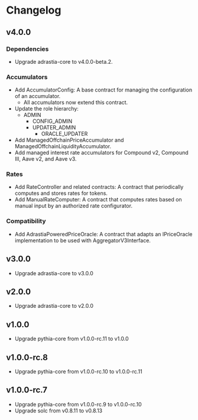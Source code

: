 # Changelog

## v4.0.0
### Dependencies
- Upgrade adrastia-core to v4.0.0-beta.2.

### Accumulators
- Add AccumulatorConfig: A base contract for managing the configuration of an accumulator.
  - All accumulators now extend this contract.
- Update the role hierarchy:
  - ADMIN
    - CONFIG_ADMIN
    - UPDATER_ADMIN
      - ORACLE_UPDATER
- Add ManagedOffchainPriceAccumulator and ManagedOffchainLiquidityAccumulator.
- Add managed interest rate accumulators for Compound v2, Compound III, Aave v2, and Aave v3.

### Rates
- Add RateController and related contracts: A contract that periodically computes and stores rates for tokens.
- Add ManualRateComputer: A contract that computes rates based on manual input by an authorized rate configurator.

### Compatibility
- Add AdrastiaPoweredPriceOracle: A contract that adapts an IPriceOracle implementation to be used with AggregatorV3Interface.

## v3.0.0
- Upgrade adrastia-core to v3.0.0

## v2.0.0
- Upgrade adrastia-core to v2.0.0

## v1.0.0
- Upgrade pythia-core from v1.0.0-rc.11 to v1.0.0

## v1.0.0-rc.8
- Upgrade pythia-core from v1.0.0-rc.10 to v1.0.0-rc.11

## v1.0.0-rc.7
- Upgrade pythia-core from v1.0.0-rc.9 to v1.0.0-rc.10
- Upgrade solc from v0.8.11 to v0.8.13